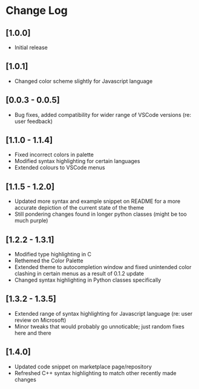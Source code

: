# Change Log

## [1.0.0]

- Initial release

## [1.0.1]

- Changed color scheme slightly for Javascript language

## [0.0.3 - 0.0.5]

- Bug fixes, added compatibility for wider range of VSCode versions (re: user feedback)

## [1.1.0 - 1.1.4]

- Fixed incorrect colors in palette
- Modified syntax highlighting for certain languages
- Extended colours to VSCode menus

## [1.1.5 - 1.2.0]

- Updated more syntax and example snippet on README for a more accurate depiction of the current state of the theme
- Still pondering changes found in longer python classes (might be too much purple)

## [1.2.2 - 1.3.1]

- Modified type highlighting in C
- Rethemed the Color Palette
- Extended theme to autocompletion window and fixed unintended color clashing in certain menus as a result of 0.1.2 update
- Changed syntax highlighting in Python classes specifically

## [1.3.2 - 1.3.5]

- Extended range of syntax highlighting for Javascript language (re: user review on Microsoft) 
- Minor tweaks that would probably go unnoticable; just random fixes here and there

## [1.4.0]

- Updated code snippet on marketplace page/repository
- Refreshed C++ syntax highlighting to match other recently made changes
